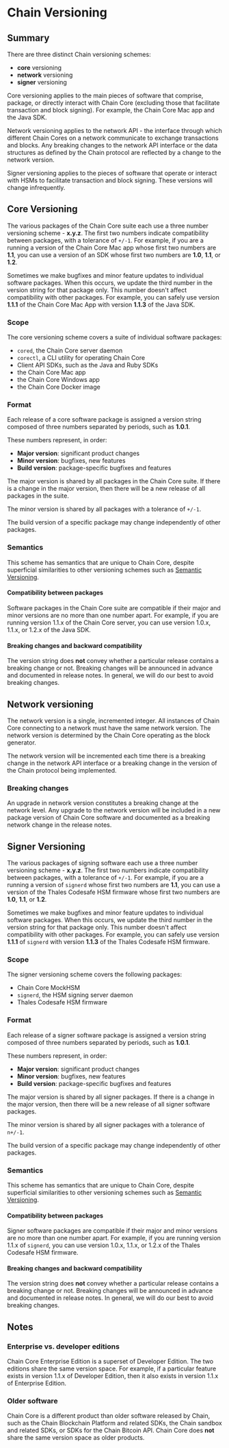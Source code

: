 # Chain Versioning

## Summary

There are three distinct Chain versioning schemes:
* **core** versioning
* **network** versioning
* **signer** versioning

Core versioning applies to the main pieces of software that comprise, package, or directly interact with Chain Core (excluding those that facilitate transaction and block signing). For example, the Chain Core Mac app and the Java SDK.

Network versioning applies to the network API - the interface through which different Chain Cores on a network communicate to exchange transactions and blocks. Any breaking changes to the network API interface or the data structures as defined by the  Chain protocol are reflected by a change to the network version.

Signer versioning applies to the pieces of software that operate or interact with HSMs to facilitate transaction and block signing. These versions will change infrequently.

## Core Versioning
The various packages of the Chain Core suite each use a three number versioning scheme - **x.y.z**. The first two numbers indicate compatibility between packages, with a tolerance of `+/-1`. For example, if you are a running a version of the Chain Core Mac app whose first two numbers are **1.1**, you can use a version of an SDK whose first two numbers are **1.0**, **1.1**, or **1.2**.

Sometimes we make bugfixes and minor feature updates to individual software packages. When this occurs, we update the third number in the version string for that package only. This number doesn't affect compatibility with other packages. For example, you can safely use version **1.1.1** of the Chain Core Mac App with version **1.1.3** of the Java SDK.

### Scope

The core versioning scheme covers a suite of individual software packages:

- `cored`, the Chain Core server daemon
- `corectl`, a CLI utility for operating Chain Core
- Client API SDKs, such as the Java and Ruby SDKs
- the Chain Core Mac app
- the Chain Core Windows app
- the Chain Core Docker image

### Format

Each release of a core software package is assigned a version string composed of three numbers separated by periods, such as **1.0.1**.

These numbers represent, in order:

- **Major version**: significant product changes
- **Minor version**: bugfixes, new features
- **Build version**: package-specific bugfixes and features

The major version is shared by all packages in the Chain Core suite. If there is a change in the major version, then there will be a new release of all packages in the suite.

The minor version is shared by all packages with a tolerance of `+/-1`.

The build version of a specific package may change independently of other packages.

### Semantics

This scheme has semantics that are unique to Chain Core, despite superficial similarities to other versioning schemes such as [Semantic Versioning](http://semver.org/).

#### Compatibility between packages
Software packages in the Chain Core suite are compatible if their major and minor versions are no more than one number apart. For example, if you are running version 1.1.x of the Chain Core server, you can use version 1.0.x, 1.1.x, or 1.2.x of the Java SDK.

#### Breaking changes and backward compatibility

The version string does **not** convey whether a particular release contains a breaking change or not. Breaking changes will be announced in advance and documented in release notes. In general, we will do our best to avoid breaking changes.

## Network versioning
The network version is a single, incremented integer. All instances of Chain Core connecting to a network must have the same network version. The network version is determined by the Chain Core operating as the block generator.

The network version will be incremented each time there is a breaking change in the network API interface or a breaking change in the version of the Chain protocol being implemented.

### Breaking changes
An upgrade in network version constitutes a breaking change at the network level. Any upgrade to the network version will be included in a new package version of Chain Core software and documented as a breaking network change in the release notes.

## Signer Versioning
The various packages of signing software each use a three number versioning scheme - **x.y.z**. The first two numbers indicate compatibility between packages, with a tolerance of `+/-1`. For example, if you are a running a version of `signerd` whose first two numbers are **1.1**,  you can use a version of the Thales Codesafe HSM firmware whose first two numbers are **1.0**, **1.1**, or **1.2**.

Sometimes we make bugfixes and minor feature updates to individual software packages. When this occurs, we update the third number in the version string for that package only. This number doesn't affect compatibility with other packages. For example, you can safely use version **1.1.1** of `signerd` with version **1.1.3** of the Thales Codesafe HSM firmware.

### Scope
The signer versioning scheme covers the following packages:

- Chain Core MockHSM
- `signerd`, the HSM signing server daemon
- Thales Codesafe HSM firmware

### Format

Each release of a signer software package is assigned a version string composed of three numbers separated by periods, such as **1.0.1**.

These numbers represent, in order:

- **Major version**: significant product changes
- **Minor version**: bugfixes, new features
- **Build version**: package-specific bugfixes and features

The major version is shared by all signer packages. If there is a change in the major version, then there will be a new release of all signer software packages.

The minor version is shared by all signer packages with a tolerance of `n+/-1`.

The build version of a specific package may change independently of other packages.

### Semantics

This scheme has semantics that are unique to Chain Core, despite superficial similarities to other versioning schemes such as [Semantic Versioning](http://semver.org/).

#### Compatibility between packages
Signer software packages are compatible if their major and minor versions are no more than one number apart. For example, if you are running version 1.1.x of `signerd`, you can use version 1.0.x, 1.1.x, or 1.2.x of the Thales Codesafe HSM firmware.

#### Breaking changes and backward compatibility

The version string does **not** convey whether a particular release contains a breaking change or not. Breaking changes will be announced in advance and documented in release notes. In general, we will do our best to avoid breaking changes.

## Notes

### Enterprise vs. developer editions

Chain Core Enterprise Edition is a superset of Developer Edition. The two editions share the same version space. For example, if a particular feature exists in version 1.1.x of Developer Edition, then it also exists in version 1.1.x of Enterprise Edition.

### Older software

Chain Core is a different product than older software released by Chain, such as the Chain Blockchain Platform and related SDKs, the Chain sandbox and related SDKs, or SDKs for the Chain Bitcoin API. Chain Core does **not** share the same version space as older products.
